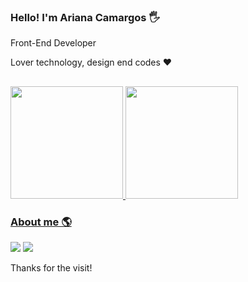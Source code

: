 ### Hello! I'm Ariana Camargos :raised_hand_with_fingers_splayed:

Front-End Developer

Lover technology, design end codes ❤️
##
<div>
  <a href="https://github.com/aricamargos">
    <img height="180em" src="https://github-readme-stats.vercel.app/api?username=aricamargos&show_icons=true&theme=dracula&include_all_commits=true&count_private=true"/>
  <img height="180em" src="https://github-readme-stats.vercel.app/api/top-langs/?username=aricamargos&layout=compact&langs_count=7&theme=dracula"/>
</div>

  
### About me 🌎

<div> 
    <a href="https://instagram.com/aricamargos" target="_blank"><img src="https://img.shields.io/badge/-Instagram-%23E4405F?style=for-the-badge&logo=instagram&logoColor=white" target="_blank"></a>
  <a href="https://www.linkedin.com/in/ariana-camargos-b25802162/" target="_blank"><img src="https://img.shields.io/badge/-LinkedIn-%230077B5?style=for-the-badge&logo=linkedin&logoColor=white" target="_blank"></a> 

Thanks for the visit!

